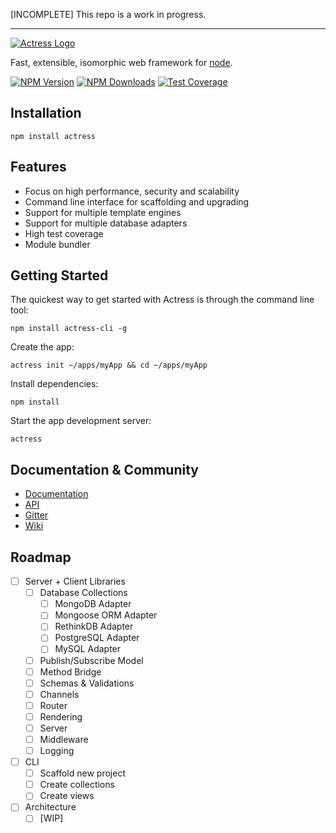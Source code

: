 [INCOMPLETE] This repo is a work in progress.


---------


[![Actress Logo](https://cdn.rawgit.com/actress/actress/master/logo.png)](http://expressjs.com/)

  Fast, extensible, isomorphic web framework for [node](http://nodejs.org).
  
  [![NPM Version][npm-image]][npm-url]
  [![NPM Downloads][downloads-image]][downloads-url]
  [![Test Coverage][coveralls-image]][coveralls-url]
  
## Installation

```
npm install actress
```

## Features

- Focus on high performance, security and scalability
- Command line interface for scaffolding and upgrading
- Support for multiple template engines
- Support for multiple database adapters
- High test coverage
- Module bundler


## Getting Started

The quickest way to get started with Actress is through the command line tool:

```
npm install actress-cli -g
```

Create the app:

```
actress init ~/apps/myApp && cd ~/apps/myApp
```

Install dependencies:

```
npm install
```

Start the app development server:

```
actress
```

## Documentation & Community

  - [Documentation](https://actressjs.com/docs)
  - [API](https://actressjs.com/docs/api)
  - [Gitter](https://gitter.im/actress/actress)
  - [Wiki](https://github.com/actress/actress/wiki)


## Roadmap

- [ ] Server + Client Libraries
  - [ ] Database Collections
    - [ ] MongoDB Adapter
    - [ ] Mongoose ORM Adapter
    - [ ] RethinkDB Adapter
    - [ ] PostgreSQL Adapter
    - [ ] MySQL Adapter
  - [ ] Publish/Subscribe Model
  - [ ] Method Bridge
  - [ ] Schemas & Validations
  - [ ] Channels
  - [ ] Router
  - [ ] Rendering
  - [ ] Server
  - [ ] Middleware
  - [ ] Logging
- [ ] CLI
  - [ ] Scaffold new project
  - [ ] Create collections
  - [ ] Create views
- [ ] Architecture
  - [ ] [WIP]

[npm-image]: https://img.shields.io/npm/v/actress.svg
[npm-url]: https://npmjs.org/package/actress
[downloads-image]: https://img.shields.io/npm/dm/actress.svg
[downloads-url]: https://npmjs.org/package/actress
[coveralls-image]: https://img.shields.io/coveralls/actress/actress/master.svg
[coveralls-url]: https://coveralls.io/r/actress/actress?branch=master
